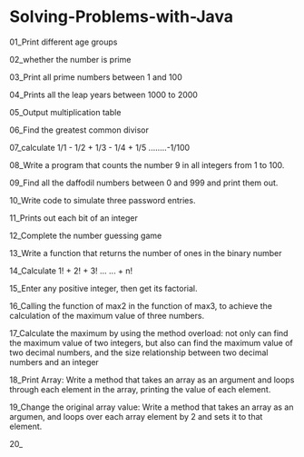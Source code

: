 # Solving-Problems-with-Java

01_Print different age groups

02_whether the number is prime

03_Print all prime numbers between 1 and 100

04_Prints all the leap years between 1000 to 2000

05_Output multiplication table

06_Find the greatest common divisor

07_calculate 1/1 - 1/2 + 1/3 - 1/4 + 1/5 ........-1/100

08_Write a program that counts the number 9 in all integers from 1 to 100.

09_Find all the daffodil numbers between 0 and 999 and print them out.

10_Write code to simulate three password entries.

11_Prints out each bit of an integer

12_Complete the number guessing game

13_Write a function that returns the number of ones in the binary number

14_Calculate 1! + 2! + 3! ... ... + n!

15_Enter any positive integer, then get its factorial.

16_Calling the function of max2 in the function of max3, to achieve the calculation of the maximum value of three numbers.

17_Calculate the maximum by using the method overload:
        not only can find the maximum value of two integers,
        but also can find the maximum value of two decimal numbers,
        and the size relationship between two decimal numbers and an integer
        
18_Print Array:
        Write a method that takes an array as an argument and loops through each element in the array, printing the value of each element.
        
19_Change the original array value:
        Write a method that takes an array as an argumen, and loops over each array element by 2 and sets it to that element.
        
20_


